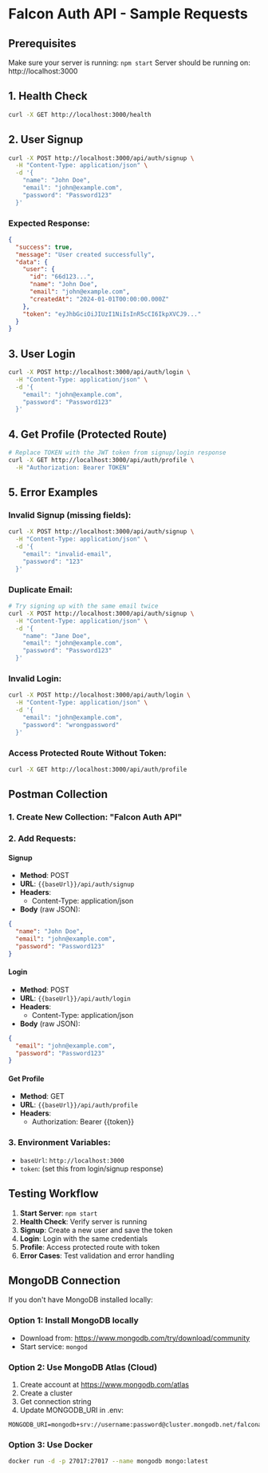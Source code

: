 # Falcon Auth API - Sample Requests

## Prerequisites

Make sure your server is running: `npm start`
Server should be running on: http://localhost:3000

## 1. Health Check

```bash
curl -X GET http://localhost:3000/health
```

## 2. User Signup

```bash
curl -X POST http://localhost:3000/api/auth/signup \
  -H "Content-Type: application/json" \
  -d '{
    "name": "John Doe",
    "email": "john@example.com",
    "password": "Password123"
  }'
```

### Expected Response:

```json
{
  "success": true,
  "message": "User created successfully",
  "data": {
    "user": {
      "id": "66d123...",
      "name": "John Doe",
      "email": "john@example.com",
      "createdAt": "2024-01-01T00:00:00.000Z"
    },
    "token": "eyJhbGciOiJIUzI1NiIsInR5cCI6IkpXVCJ9..."
  }
}
```

## 3. User Login

```bash
curl -X POST http://localhost:3000/api/auth/login \
  -H "Content-Type: application/json" \
  -d '{
    "email": "john@example.com",
    "password": "Password123"
  }'
```

## 4. Get Profile (Protected Route)

```bash
# Replace TOKEN with the JWT token from signup/login response
curl -X GET http://localhost:3000/api/auth/profile \
  -H "Authorization: Bearer TOKEN"
```

## 5. Error Examples

### Invalid Signup (missing fields):

```bash
curl -X POST http://localhost:3000/api/auth/signup \
  -H "Content-Type: application/json" \
  -d '{
    "email": "invalid-email",
    "password": "123"
  }'
```

### Duplicate Email:

```bash
# Try signing up with the same email twice
curl -X POST http://localhost:3000/api/auth/signup \
  -H "Content-Type: application/json" \
  -d '{
    "name": "Jane Doe",
    "email": "john@example.com",
    "password": "Password123"
  }'
```

### Invalid Login:

```bash
curl -X POST http://localhost:3000/api/auth/login \
  -H "Content-Type: application/json" \
  -d '{
    "email": "john@example.com",
    "password": "wrongpassword"
  }'
```

### Access Protected Route Without Token:

```bash
curl -X GET http://localhost:3000/api/auth/profile
```

## Postman Collection

### 1. Create New Collection: "Falcon Auth API"

### 2. Add Requests:

#### Signup

- **Method**: POST
- **URL**: `{{baseUrl}}/api/auth/signup`
- **Headers**:
  - Content-Type: application/json
- **Body** (raw JSON):

```json
{
  "name": "John Doe",
  "email": "john@example.com",
  "password": "Password123"
}
```

#### Login

- **Method**: POST
- **URL**: `{{baseUrl}}/api/auth/login`
- **Headers**:
  - Content-Type: application/json
- **Body** (raw JSON):

```json
{
  "email": "john@example.com",
  "password": "Password123"
}
```

#### Get Profile

- **Method**: GET
- **URL**: `{{baseUrl}}/api/auth/profile`
- **Headers**:
  - Authorization: Bearer {{token}}

### 3. Environment Variables:

- `baseUrl`: `http://localhost:3000`
- `token`: (set this from login/signup response)

## Testing Workflow

1. **Start Server**: `npm start`
2. **Health Check**: Verify server is running
3. **Signup**: Create a new user and save the token
4. **Login**: Login with the same credentials
5. **Profile**: Access protected route with token
6. **Error Cases**: Test validation and error handling

## MongoDB Connection

If you don't have MongoDB installed locally:

### Option 1: Install MongoDB locally

- Download from: https://www.mongodb.com/try/download/community
- Start service: `mongod`

### Option 2: Use MongoDB Atlas (Cloud)

1. Create account at https://www.mongodb.com/atlas
2. Create a cluster
3. Get connection string
4. Update MONGODB_URI in .env:

```
MONGODB_URI=mongodb+srv://username:password@cluster.mongodb.net/falconauth
```

### Option 3: Use Docker

```bash
docker run -d -p 27017:27017 --name mongodb mongo:latest
```
